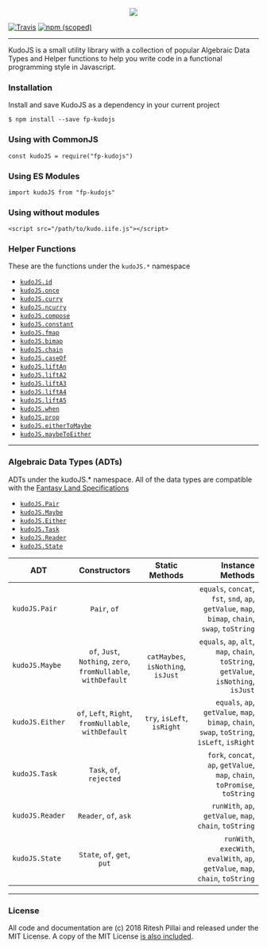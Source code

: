 <p align="center">
  <img src="https://user-images.githubusercontent.com/7039911/35882138-2972170e-0ba9-11e8-8fcf-f96dfcb4d562.jpg">
</p>

[![Travis](https://img.shields.io/travis/breezyboa/kudojs.svg)](https://travis-ci.org/breezyboa/kudojs) 
[![npm (scoped)](https://img.shields.io/npm/v/fp-kudojs.svg)](https://www.npmjs.com/package/fp-kudojs)

---
KudoJS is a small utility library with a collection of popular Algebraic Data Types and Helper functions to help you write code in a functional programming style in Javascript.

### Installation
Install and save KudoJS as a dependency in your current project
```
$ npm install --save fp-kudojs
```
### Using with CommonJS
```
const kudoJS = require("fp-kudojs") 
```
### Using ES Modules
```
import kudoJS from "fp-kudojs"
```
### Using without modules
```
<script src="/path/to/kudo.iife.js"></script>
```
### Helper Functions

These are the functions under the `kudoJS.*` namespace 
* [`kudoJS.id`](docs/helper-functions.md#kudojsid)
* [`kudoJS.once`](docs/helper-functions.md#kudojsonce)
* [`kudoJS.curry`](docs/helper-functions.md#kudojscurry)
* [`kudoJS.ncurry`](docs/helper-functions.md#kudojsncurry)
* [`kudoJS.compose`](docs/helper-functions.md#kudojscompose)
* [`kudoJS.constant`](docs/helper-functions.md#kudojsconstant)
* [`kudoJS.fmap`](docs/helper-functions.md#kudojsfmap)
* [`kudoJS.bimap`](docs/helper-functions.md#kudojsbimap)
* [`kudoJS.chain`](docs/helper-functions.md#kudojschain)
* [`kudoJS.caseOf`](docs/helper-functions.md#kudojscaseof)
* [`kudoJS.liftAn`](docs/helper-functions.md#kudojsliftan)
* [`kudoJS.liftA2`](docs/helper-functions.md#kudojslifta2)
* [`kudoJS.liftA3`](docs/helper-functions.md#kudojslifta3)
* [`kudoJS.liftA4`](docs/helper-functions.md#kudojslifta4)
* [`kudoJS.liftA5`](docs/helper-functions.md#kudojslifta5)
* [`kudoJS.when`](docs/helper-functions.md#kudojswhen)
* [`kudoJS.prop`](docs/helper-functions.md#kudojsprop)
* [`kudoJS.eitherToMaybe`](docs/helper-functions.md#kudojseithertomaybe)
* [`kudoJS.maybeToEither`](docs/helper-functions.md#kudojsmaybeToEither)

---

### Algebraic Data Types (ADTs)

ADTs under the kudoJS.* namespace. All of the data types are compatible with the [Fantasy Land Specifications](https://github.com/fantasyland/) 

* [`kudoJS.Pair`](docs/pair.md)
* [`kudoJS.Maybe`](docs/maybe.md)
* [`kudoJS.Either`](docs/either.md)
* [`kudoJS.Task`](docs/task.md)
* [`kudoJS.Reader`](docs/reader.md)
* [`kudoJS.State`](docs/state.md)

| ADT           | Constructors  | Static Methods | Instance Methods  |
| ------------- |:-------------:|:-----------------:| ----:|
| `kudoJS.Pair`      | `Pair`, `of` || `equals`, `concat`, `fst`, `snd`, `ap`, `getValue`, `map`, `bimap`, `chain`, `swap`, `toString` |
| `kudoJS.Maybe`      | `of`, `Just`, `Nothing`, `zero`, `fromNullable`, `withDefault`    | `catMaybes`, `isNothing`, `isJust` |  `equals`, `ap`, `alt`, `map`, `chain`, `toString`, `getValue`, `isNothing`, `isJust` |
| `kudoJS.Either` |   `of`, `Left`, `Right`, `fromNullable`, `withDefault`    | `try`, `isLeft`, `isRight`   | `equals`, `ap`, `getValue`, `map`, `bimap`, `chain`, `swap`, `toString`, `isLeft`, `isRight` |
| `kudoJS.Task` |       `Task`, `of`, `rejected`           |     |  `fork`, `concat`, `ap`, `getValue`, `map`, `chain`, `toPromise`, `toString`|
| `kudoJS.Reader` |       `Reader`, `of`, `ask`           |     |  `runWith`, `ap`, `getValue`, `map`, `chain`, `toString`|
| `kudoJS.State` |       `State`, `of`, `get`, `put`           |     |  `runWith`, `execWith`, `evalWith`, `ap`, `getValue`, `map`, `chain`, `toString`|


---
### License

All code and documentation are (c) 2018 Ritesh Pillai and released under the MIT License. A copy of the MIT License [is also included](LICENSE.txt).
